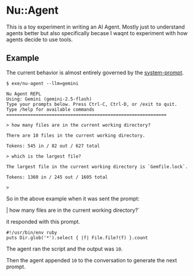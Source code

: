 # Nu::Agent

This is a toy experiment in writing an AI Agent.  Mostly just to understand agents better but also specifically becase I waqnt to experiment with how agents decide to use tools.


## Example

The current behavior is almost entirely governed by the [system-prompt](lib/nu/agent.rb#L22-L46).

````
$ exe/nu-agent --llm=gemini

Nu Agent REPL
Using: Gemini (gemini-2.5-flash)
Type your prompts below. Press Ctrl-C, Ctrl-D, or /exit to quit.
Type /help for available commands
============================================================

> how many files are in the current working directory?

There are 10 files in the current working directory.

Tokens: 545 in / 82 out / 627 total

> which is the largest file?

The largest file in the current working directory is `Gemfile.lock`.

Tokens: 1360 in / 245 out / 1605 total

>
````

So in the above example when it was sent the prompt:

| how many files are in the current working directory?`

it responded with this prompt.

```script
#!/usr/bin/env ruby
puts Dir.glob('*').select { |f| File.file?(f) }.count
```
The agent ran the script and the output was `10`.

Then the agent appended `10` to the conversation to generate the next prompt.
